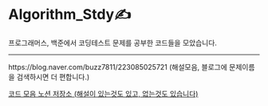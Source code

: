 # Algorithm_Stdy✍️
프로그래머스, 백준에서 코딩테스트 문제를 공부한 코드들을 모았습니다.
<HR>   
https://blog.naver.com/buzz7811/223085025721 (해설모음, 블로그에 문제이름을 검색하시면 더 편합니다.)


[코드 모음 노션 저장소 (해설이 있는것도 있고, 없는것도 있습니다)](https://ahnjonyun.notion.site/11c1eacaea38804a89f1f73f8b6a18d8?v=6adaedad5d4348ce87b3ba39b5bed504&pvs=4)
